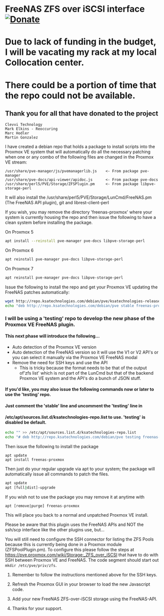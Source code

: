 # FreeNAS ZFS over iSCSI interface  [![Donate](https://www.paypalobjects.com/en_US/i/btn/btn_donateCC_LG.gif)](https://www.paypal.com/cgi-bin/webscr?cmd=_s-xclick&hosted_button_id=TCLNEMBUYQUXN&source=url)

# Due to lack of funding in the budget, I will be vacating my rack at my local Collocation center.
# There could be a portion of time that the repo could not be available.

## Thank you for all that have donated to the project
    Clevvi Technology
    Mark Elkins - Reoccuring
    Marc Hodler
    Martin Gonzalez


I have created a debian repo that holds a package to install scripts into the Proxmox VE system that will automatically do all the necessary patching when one or any combo of the following files are changed in the Proxmox VE stream:
```
/usr/share/pve-manager/js/pvemanagerlib.js    <- From package pve-manager
/usr/share/pve-docs/api-viewer/apidoc.js      <- From package pve-docs
/usr/share/perl5/PVE/Storage/ZFSPlugin.pm     <- From package libpve-storage-perl
```
It will also install the /usr/share/perl5/PVE/Storage/LunCmd/FreeNAS.pm (The FreeNAS API plugin), git and librest-client-perl

If you wish, you may remove the directory 'freenas-proxmox' where your system is currently
housing the repo and then issue the following to have a clean system before installing the
package.

On Proxmox 5
```bash
apt install --reinstall pve-manager pve-docs libpve-storage-perl
```

On Proxmox 6
```bash
apt reinstall pve-manager pve-docs libpve-storage-perl
```

On Proxmox 7
```bash
apt reinstall pve-manager pve-docs libpve-storage-perl
```

Issue the following to install the repo and get your Proxmox VE updating the FreeNAS patches automatically:
```bash
wget http://repo.ksatechnologies.com/debian/pve/ksatechnologies-release.gpg -O /etc/apt/trusted.gpg.d/ksatechnologies-repo.gpg
echo "deb http://repo.ksatechnologies.com/debian/pve stable freenas-proxmox" > /etc/apt/sources.list.d/ksatechnologies-repo.list
```

### I will be using a 'testing' repo to develop the new phase of the Proxmox VE FreeNAS plugin.
#### This next phase will introduce the following...
* Auto detection of the Proxmox VE version
* Auto detection of the FreeNAS version so it will use the V1 or V2 API's or you can select it manually via the Proxmox VE FreeNAS modal
* Remove the need for SSH keys and use the API
  * This is tricky because the format needs to be that of the output of'zfs list' which is not part of the LunCmd but that of the backend Proxmox VE system and the API's do a bunch of JSON stuff.

#### If you'd like, you may also issue the following commands now or later to use the 'testing' repo.
#### Just comment the 'stable' line and uncomment the 'testing' line in 
#### /etc/apt/sources.list.d/ksatechnologies-repo.list to use. 'testing' is disabled be default.
```bash
echo "" >> /etc/apt/sources.list.d/ksatechnologies-repo.list
echo "# deb http://repo.ksatechnologies.com/debian/pve testing freenas-proxmox" >> /etc/apt/sources.list.d/ksatechnologies-repo.list
```

Then issue the following to install the package
```
apt update
apt install freenas-proxmox
```

Then just do your regular upgrade via apt to your system; the package will automatically
issue all commands to patch the files.
```bash
apt update
apt [full|dist]-upgrade
```

If you wish not to use the package you may remove it at anytime with
```
apt [remove|purge] freenas-proxmox
```
This will place you back to a normal and unpatched Proxmox VE install.

Please be aware that this plugin uses the FreeNAS APIs and NOT the ssh/scp interface like the other plugins use, but...

You will still need to configure the SSH connector for listing the ZFS Pools because this is currently being done in a Proxmox module (ZFSPoolPlugin.pm). To configure this please follow the steps at https://pve.proxmox.com/wiki/Storage:_ZFS_over_iSCSI that have to do with SSH between Proxmox VE and FreeNAS. The code segment should start out `mkdir /etc/pve/priv/zfs`.

1. Remember to follow the instructions mentioned above for the SSH keys.

1. Refresh the Proxmox GUI in your browser to load the new Javascript code.

1. Add your new FreeNAS ZFS-over-iSCSI storage using the FreeNAS-API.

1. Thanks for your support.
